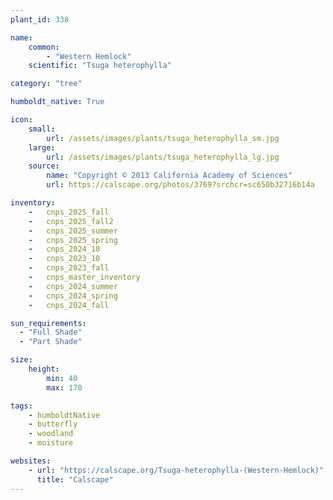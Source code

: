 ```yaml
---
plant_id: 338

name: 
    common: 
        - "Western Hemlock"
    scientific: "Tsuga heterophylla"

category: "tree"

humboldt_native: True

icon: 
    small: 
        url: /assets/images/plants/tsuga_heterophylla_sm.jpg 
    large: 
        url: /assets/images/plants/tsuga_heterophylla_lg.jpg 
    source: 
        name: "Copyright © 2013 California Academy of Sciences"
        url: https://calscape.org/photos/3769?srchcr=sc650b32716b14a 

inventory: 
    -   cnps_2025_fall
    -   cnps_2025_fall2
    -   cnps_2025_summer
    -   cnps_2025_spring
    -   cnps_2024_10
    -   cnps_2023_10
    -   cnps_2023_fall
    -   cnps_master_inventory
    -   cnps_2024_summer
    -   cnps_2024_spring
    -   cnps_2024_fall

sun_requirements:
  - "Full Shade"
  - "Part Shade"

size:
    height: 
        min: 40
        max: 170

tags:
    - humboldtNative
    - butterfly
    - woodland
    - moisture

websites:
    - url: "https://calscape.org/Tsuga-heterophylla-(Western-Hemlock)"
      title: "Calscape"
---
```

